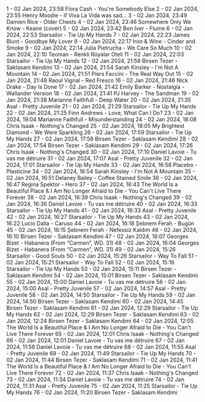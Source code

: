 1 - 02 Jan 2024, 23:58	Flora Cash - You're Somebody Else
2 - 02 Jan 2024, 23:55	Henry Moodie - if Viva La Vida was sad...
3 - 02 Jan 2024, 23:49	Damien Rice - Older Chests
4 - 02 Jan 2024, 23:46	Somewhere Only We Know - Keane (cover)
5 - 02 Jan 2024, 23:42	Bon Iver - Flume
6 - 02 Jan 2024, 22:53	Starsailor - Tie Up My Hands
7 - 02 Jan 2024, 22:23	James Blunt - Goodbye My Lover
8 - 02 Jan 2024, 22:17	Iron & Wine - Cinder and Smoke
9 - 02 Jan 2024, 22:14	Julia Pietrucha - We Care So Much
10 - 02 Jan 2024, 22:10	Teoman - Renkli Rüyalar Oteli
11 - 02 Jan 2024, 22:03	Starsailor - Tie Up My Hands
12 - 02 Jan 2024, 21:58	Birsen Tezer - Saklasam Kendimi
13 - 02 Jan 2024, 21:54	Sarah Kinsley - I'm Not A Mountain
14 - 02 Jan 2024, 21:51	Piers Faccini - The Real Way Out
15 - 02 Jan 2024, 21:48	Raoul Vignal - Red Fresco
16 - 02 Jan 2024, 21:46	Nick Drake - Day Is Done
17 - 02 Jan 2024, 21:42	Emily Barker - Nostalgia - Wallander Version
18 - 02 Jan 2024, 21:41	PJ Harvey - The Sandman
19 - 02 Jan 2024, 21:38	Marianne Faithfull - Deep Water
20 - 02 Jan 2024, 21:35	Asal - Pretty Juvenile
21 - 02 Jan 2024, 21:29	Starsailor - Tie Up My Hands
22 - 02 Jan 2024, 21:25	Finn Andrews - Love, What Can I Do?
23 - 02 Jan 2024, 19:04	Marianne Faithfull - Misunderstanding
24 - 02 Jan 2024, 18:08	Chris Isaak - Nothing's Changed
25 - 02 Jan 2024, 18:05	My Brightest Diamond - We Were Sparkling
26 - 02 Jan 2024, 17:59	Starsailor - Tie Up My Hands
27 - 02 Jan 2024, 17:59	Birsen Tezer - Saklasam Kendimi
28 - 02 Jan 2024, 17:54	Birsen Tezer - Saklasam Kendimi
29 - 02 Jan 2024, 17:26	Chris Isaak - Nothing's Changed
30 - 02 Jan 2024, 17:10	Daniel Lavoie - Tu vas me détruire
31 - 02 Jan 2024, 17:07	Asal - Pretty Juvenile
32 - 02 Jan 2024, 17:01	Starsailor - Tie Up My Hands
33 - 02 Jan 2024, 16:58	Placebo - Plasticine
34 - 02 Jan 2024, 16:54	Sarah Kinsley - I'm Not A Mountain
35 - 02 Jan 2024, 16:51	Delaney Bailey - Coffee Stained Smile
36 - 02 Jan 2024, 16:47	Regina Spektor - Hero
37 - 02 Jan 2024, 16:43	The World Is a Beautiful Place & I Am No Longer Afraid to Die - You Can't Live There Forever
38 - 02 Jan 2024, 16:39	Chris Isaak - Nothing's Changed
39 - 02 Jan 2024, 16:36	Daniel Lavoie - Tu vas me détruire
40 - 02 Jan 2024, 16:33	Starsailor - Tie Up My Hands
41 - 02 Jan 2024, 16:33	Asal - Pretty Juvenile
42 - 02 Jan 2024, 16:27	Starsailor - Tie Up My Hands
43 - 02 Jan 2024, 16:22	Lucio Dalla - Caruso
44 - 02 Jan 2024, 16:18	Şebnem Ferah - Bugün
45 - 02 Jan 2024, 16:15	Şebnem Ferah - Nefessiz Kaldım
46 - 02 Jan 2024, 16:10	Birsen Tezer - Saklasam Kendimi
47 - 02 Jan 2024, 16:07	Georges Bizet - Habanera (From “Carmen”, WD. 31)
48 - 02 Jan 2024, 16:04	Georges Bizet - Habanera (From “Carmen”, WD. 31)
49 - 02 Jan 2024, 15:26	Starsailor - Good Souls
50 - 02 Jan 2024, 15:26	Starsailor - Way To Fall
51 - 02 Jan 2024, 15:21	Starsailor - Way To Fall
52 - 02 Jan 2024, 15:16	Starsailor - Tie Up My Hands
53 - 02 Jan 2024, 15:11	Birsen Tezer - Saklasam Kendimi
54 - 02 Jan 2024, 15:01	Birsen Tezer - Saklasam Kendimi
55 - 02 Jan 2024, 15:00	Daniel Lavoie - Tu vas me détruire
56 - 02 Jan 2024, 15:00	Asal - Pretty Juvenile
57 - 02 Jan 2024, 14:57	Asal - Pretty Juvenile
58 - 02 Jan 2024, 14:50	Starsailor - Tie Up My Hands
59 - 02 Jan 2024, 14:50	Birsen Tezer - Saklasam Kendimi
60 - 02 Jan 2024, 14:45	Birsen Tezer - Saklasam Kendimi
61 - 02 Jan 2024, 12:29	Starsailor - Tie Up My Hands
62 - 02 Jan 2024, 12:29	Birsen Tezer - Saklasam Kendimi
63 - 02 Jan 2024, 12:24	Birsen Tezer - Saklasam Kendimi
64 - 02 Jan 2024, 12:05	The World Is a Beautiful Place & I Am No Longer Afraid to Die - You Can't Live There Forever
65 - 02 Jan 2024, 12:01	Chris Isaak - Nothing's Changed
66 - 02 Jan 2024, 12:01	Daniel Lavoie - Tu vas me détruire
67 - 02 Jan 2024, 11:58	Daniel Lavoie - Tu vas me détruire
68 - 02 Jan 2024, 11:55	Asal - Pretty Juvenile
69 - 02 Jan 2024, 11:49	Starsailor - Tie Up My Hands
70 - 02 Jan 2024, 11:44	Birsen Tezer - Saklasam Kendimi
71 - 02 Jan 2024, 11:41	The World Is a Beautiful Place & I Am No Longer Afraid to Die - You Can't Live There Forever
72 - 02 Jan 2024, 11:37	Chris Isaak - Nothing's Changed
73 - 02 Jan 2024, 11:34	Daniel Lavoie - Tu vas me détruire
74 - 02 Jan 2024, 11:31	Asal - Pretty Juvenile
75 - 02 Jan 2024, 11:25	Starsailor - Tie Up My Hands
76 - 02 Jan 2024, 11:20	Birsen Tezer - Saklasam Kendimi
